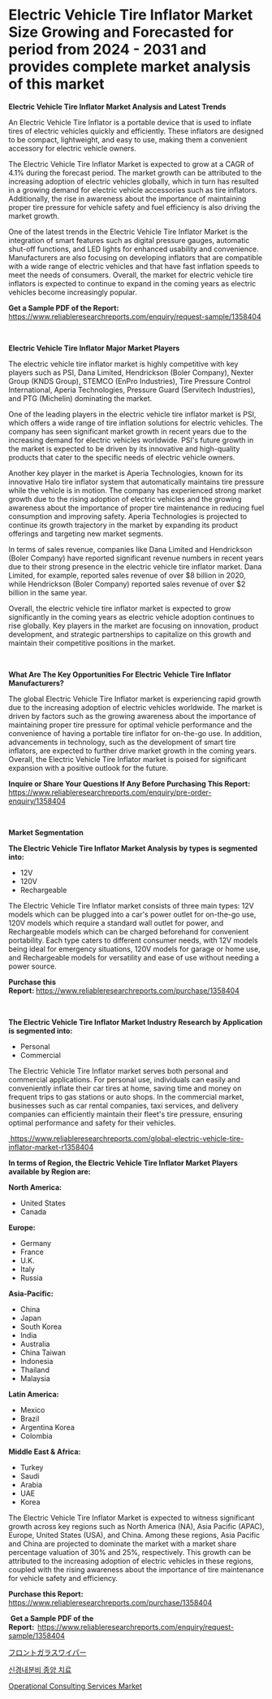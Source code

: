 <p><h1>Electric Vehicle Tire Inflator Market Size Growing and Forecasted for period from 2024 - 2031 and provides complete market analysis of this market</h1></p><p><strong>Electric Vehicle Tire Inflator Market Analysis and Latest Trends</strong></p>
<p><p>An Electric Vehicle Tire Inflator is a portable device that is used to inflate tires of electric vehicles quickly and efficiently. These inflators are designed to be compact, lightweight, and easy to use, making them a convenient accessory for electric vehicle owners.</p><p>The Electric Vehicle Tire Inflator Market is expected to grow at a CAGR of 4.1% during the forecast period. The market growth can be attributed to the increasing adoption of electric vehicles globally, which in turn has resulted in a growing demand for electric vehicle accessories such as tire inflators. Additionally, the rise in awareness about the importance of maintaining proper tire pressure for vehicle safety and fuel efficiency is also driving the market growth.</p><p>One of the latest trends in the Electric Vehicle Tire Inflator Market is the integration of smart features such as digital pressure gauges, automatic shut-off functions, and LED lights for enhanced usability and convenience. Manufacturers are also focusing on developing inflators that are compatible with a wide range of electric vehicles and that have fast inflation speeds to meet the needs of consumers. Overall, the market for electric vehicle tire inflators is expected to continue to expand in the coming years as electric vehicles become increasingly popular.</p></p>
<p><strong>Get a Sample PDF of the Report:&nbsp;</strong> <a href="https://www.reliableresearchreports.com/enquiry/request-sample/1358404">https://www.reliableresearchreports.com/enquiry/request-sample/1358404</a></p>
<p>&nbsp;</p>
<p><strong>Electric Vehicle Tire Inflator Major Market Players</strong></p>
<p><p>The electric vehicle tire inflator market is highly competitive with key players such as PSI, Dana Limited, Hendrickson (Boler Company), Nexter Group (KNDS Group), STEMCO (EnPro Industries), Tire Pressure Control International, Aperia Technologies, Pressure Guard (Servitech Industries), and PTG (Michelin) dominating the market.</p><p>One of the leading players in the electric vehicle tire inflator market is PSI, which offers a wide range of tire inflation solutions for electric vehicles. The company has seen significant market growth in recent years due to the increasing demand for electric vehicles worldwide. PSI's future growth in the market is expected to be driven by its innovative and high-quality products that cater to the specific needs of electric vehicle owners.</p><p>Another key player in the market is Aperia Technologies, known for its innovative Halo tire inflator system that automatically maintains tire pressure while the vehicle is in motion. The company has experienced strong market growth due to the rising adoption of electric vehicles and the growing awareness about the importance of proper tire maintenance in reducing fuel consumption and improving safety. Aperia Technologies is projected to continue its growth trajectory in the market by expanding its product offerings and targeting new market segments.</p><p>In terms of sales revenue, companies like Dana Limited and Hendrickson (Boler Company) have reported significant revenue numbers in recent years due to their strong presence in the electric vehicle tire inflator market. Dana Limited, for example, reported sales revenue of over $8 billion in 2020, while Hendrickson (Boler Company) reported sales revenue of over $2 billion in the same year.</p><p>Overall, the electric vehicle tire inflator market is expected to grow significantly in the coming years as electric vehicle adoption continues to rise globally. Key players in the market are focusing on innovation, product development, and strategic partnerships to capitalize on this growth and maintain their competitive positions in the market.</p></p>
<p>&nbsp;</p>
<p><strong>What Are The Key Opportunities For Electric Vehicle Tire Inflator Manufacturers?</strong></p>
<p><p>The global Electric Vehicle Tire Inflator market is experiencing rapid growth due to the increasing adoption of electric vehicles worldwide. The market is driven by factors such as the growing awareness about the importance of maintaining proper tire pressure for optimal vehicle performance and the convenience of having a portable tire inflator for on-the-go use. In addition, advancements in technology, such as the development of smart tire inflators, are expected to further drive market growth in the coming years. Overall, the Electric Vehicle Tire Inflator market is poised for significant expansion with a positive outlook for the future.</p></p>
<p><strong>Inquire or Share Your Questions If Any Before Purchasing This Report:</strong> <a href="https://www.reliableresearchreports.com/enquiry/pre-order-enquiry/1358404">https://www.reliableresearchreports.com/enquiry/pre-order-enquiry/1358404</a></p>
<p>&nbsp;</p>
<p><strong>Market Segmentation</strong></p>
<p><strong>The Electric Vehicle Tire Inflator Market Analysis by types is segmented into:</strong></p>
<p><ul><li>12V</li><li>120V</li><li>Rechargeable</li></ul></p>
<p><p>The Electric Vehicle Tire Inflator market consists of three main types: 12V models which can be plugged into a car's power outlet for on-the-go use, 120V models which require a standard wall outlet for power, and Rechargeable models which can be charged beforehand for convenient portability. Each type caters to different consumer needs, with 12V models being ideal for emergency situations, 120V models for garage or home use, and Rechargeable models for versatility and ease of use without needing a power source.</p></p>
<p><strong>Purchase this Report:&nbsp;</strong><a href="https://www.reliableresearchreports.com/purchase/1358404">https://www.reliableresearchreports.com/purchase/1358404</a></p>
<p>&nbsp;</p>
<p><strong>The Electric Vehicle Tire Inflator Market Industry Research by Application is segmented into:</strong></p>
<p><ul><li>Personal</li><li>Commercial</li></ul></p>
<p><p>The Electric Vehicle Tire Inflator market serves both personal and commercial applications. For personal use, individuals can easily and conveniently inflate their car tires at home, saving time and money on frequent trips to gas stations or auto shops. In the commercial market, businesses such as car rental companies, taxi services, and delivery companies can efficiently maintain their fleet's tire pressure, ensuring optimal performance and safety for their vehicles.</p></p>
<p><a href="https://www.reliableresearchreports.com/global-electric-vehicle-tire-inflator-market-r1358404">&nbsp;https://www.reliableresearchreports.com/global-electric-vehicle-tire-inflator-market-r1358404</a></p>
<p><strong>In terms of Region, the Electric Vehicle Tire Inflator Market Players available by Region are:</strong></p>
<p>
    <p> <strong> North America: </strong>
        <ul>
            <li>United States</li>
            <li>Canada</li>
        </ul>
        </p> 
    <p> <strong> Europe: </strong>
        <ul>
            <li>Germany</li>
            <li>France</li>
            <li>U.K.</li>
            <li>Italy</li>
            <li>Russia</li>
        </ul>
        </p> 
    <p> <strong> Asia-Pacific: </strong>
        <ul>
            <li>China</li>
            <li>Japan</li>
            <li>South Korea</li>
            <li>India</li>
            <li>Australia</li>
            <li>China Taiwan</li>
            <li>Indonesia</li>
            <li>Thailand</li>
            <li>Malaysia</li>
        </ul>
        </p> 
    <p> <strong> Latin America: </strong>
        <ul>
            <li>Mexico</li>
            <li>Brazil</li>
            <li>Argentina Korea</li>
            <li>Colombia</li>
        </ul>
        </p> 
    <p> <strong> Middle East & Africa: </strong>
        <ul>
            <li>Turkey</li>
            <li>Saudi</li>
            <li>Arabia</li>
            <li>UAE</li>
            <li>Korea</li>
        </ul>
    </p>
    </p>
<p><p>The Electric Vehicle Tire Inflator Market is expected to witness significant growth across key regions such as North America (NA), Asia Pacific (APAC), Europe, United States (USA), and China. Among these regions, Asia Pacific and China are projected to dominate the market with a market share percentage valuation of 30% and 25%, respectively. This growth can be attributed to the increasing adoption of electric vehicles in these regions, coupled with the rising awareness about the importance of tire maintenance for vehicle safety and efficiency.</p></p>
<p><strong>Purchase this Report: </strong><a href="https://www.reliableresearchreports.com/purchase/1358404">https://www.reliableresearchreports.com/purchase/1358404</a></p>
<p>&nbsp;<strong>Get a Sample PDF of the Report:&nbsp;&nbsp;</strong><a href="https://www.reliableresearchreports.com/enquiry/request-sample/1358404">https://www.reliableresearchreports.com/enquiry/request-sample/1358404</a></p>
<p><strong></strong></p>
<p><p><a href="https://github.com/mohamedbakry57/Market-Research-Report-List-5/blob/main/1283235875.md">フロントガラスワイパー</a></p><p><a href="https://github.com/laholand/Market-Research-Report-List-5/blob/main/96536334488.md">신경내분비 종양 치료</a></p><p><a href="https://github.com/velmabcooper52024/Market-Research-Report-List-1/blob/main/operational-consulting-services-market.md">Operational Consulting Services Market</a></p></p>